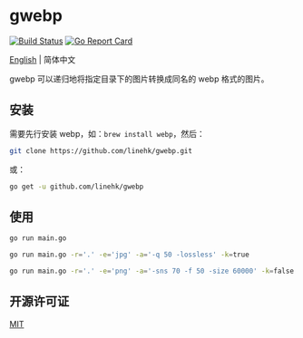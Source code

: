 # gwebp

[![Build Status](https://travis-ci.org/linehk/gwebp.svg?branch=master)](https://travis-ci.org/linehk/gwebp)
[![Go Report Card](https://goreportcard.com/badge/github.com/linehk/gwebp)](https://goreportcard.com/report/github.com/linehk/gwebp)

[English](./README.md "English") | 简体中文

gwebp 可以递归地将指定目录下的图片转换成同名的 webp 格式的图片。

## 安装

需要先行安装 webp，如：`brew install webp`，然后：

```bash
git clone https://github.com/linehk/gwebp.git
```

或：

```bash
go get -u github.com/linehk/gwebp
```

## 使用

```bash
go run main.go
```

```bash
go run main.go -r='.' -e='jpg' -a='-q 50 -lossless' -k=true
```

```bash
go run main.go -r='.' -e='png' -a='-sns 70 -f 50 -size 60000' -k=false
```

## 开源许可证

[MIT](https://choosealicense.com/licenses/mit/ "MIT")
